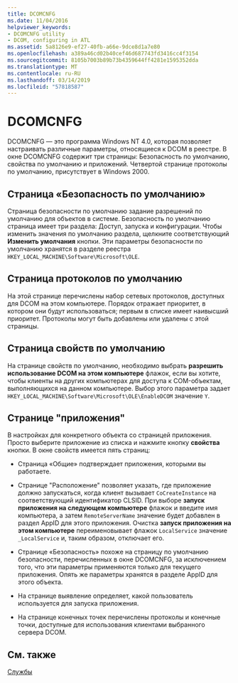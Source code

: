 ```yaml
---
title: DCOMCNFG
ms.date: 11/04/2016
helpviewer_keywords:
- DCOMCNFG utility
- DCOM, configuring in ATL
ms.assetid: 5a8126e9-ef27-40fb-a66e-9dce8d1a7e80
ms.openlocfilehash: a389a46cd02b40cef46d687743fd3416cc4f3154
ms.sourcegitcommit: 8105b7003b89b73b4359644ff4281e1595352dda
ms.translationtype: MT
ms.contentlocale: ru-RU
ms.lasthandoff: 03/14/2019
ms.locfileid: "57818587"
---
```

# <a name="dcomcnfg"></a>DCOMCNFG

DCOMCNFG — это программа Windows NT 4.0, которая позволяет настраивать различные параметры, относящиеся к DCOM в реестре. В окне DCOMCNFG содержит три страницы: Безопасность по умолчанию, свойства по умолчанию и приложений. Четвертой странице протоколы по умолчанию, присутствует в Windows 2000.

## <a name="default-security-page"></a>Страница «Безопасность по умолчанию»

Страница безопасности по умолчанию задание разрешений по умолчанию для объектов в системе. Безопасность по умолчанию страница имеет три раздела: Доступ, запуска и конфигурации. Чтобы изменить значения по умолчанию раздела, щелкните соответствующий **Изменить умолчания** кнопки. Эти параметры безопасности по умолчанию хранятся в разделе реестра `HKEY_LOCAL_MACHINE\Software\Microsoft\OLE`.

## <a name="default-protocols-page"></a>Страница протоколов по умолчанию

На этой странице перечислены набор сетевых протоколов, доступных для DCOM на этом компьютере. Порядок отражает приоритет, в котором они будут использоваться; первым в списке имеет наивысший приоритет. Протоколы могут быть добавлены или удалены с этой страницы.

## <a name="default-properties-page"></a>Страница свойств по умолчанию

На странице свойств по умолчанию, необходимо выбрать **разрешить использование DCOM на этом компьютере** флажок, если вы хотите, чтобы клиенты на других компьютерах для доступа к COM-объектам, выполняющихся на данном компьютере. Выбор этого параметра задает `HKEY_LOCAL_MACHINE\Software\Microsoft\OLE\EnableDCOM` значение `Y`.

## <a name="applications-page"></a>Странице "приложения"

В настройках для конкретного объекта со страницей приложения. Просто выберите приложение из списка и нажмите кнопку **свойства** кнопки. В окне свойств имеется пять страниц:

- Страница «Общие» подтверждает приложения, которыми вы работаете.

- Странице "Расположение" позволяет указать, где приложение должно запускаться, когда клиент вызывает `CoCreateInstance` на соответствующий идентификатор CLSID. При выборе **запуск приложения на следующем компьютере** флажок и введите имя компьютера, а затем `RemoteServerName` значение будет добавлен в раздел AppID для этого приложения. Очистка **запуск приложения на этом компьютере** переименовывает флажок `LocalService` значение `_LocalService` и, таким образом, отключает его.

- Странице «Безопасность» похоже на страницу по умолчанию безопасности, перечисленных в окне DCOMCNFG, за исключением того, что эти параметры применяются только для текущего приложения. Опять же параметры хранятся в разделе AppID для этого объекта.

- На странице выявление определяет, какой пользователь используется для запуска приложения.

- На странице конечных точек перечислены протоколы и конечные точки, доступные для использования клиентами выбранного сервера DCOM.

## <a name="see-also"></a>См. также

[Службы](../atl/atl-services.md)

